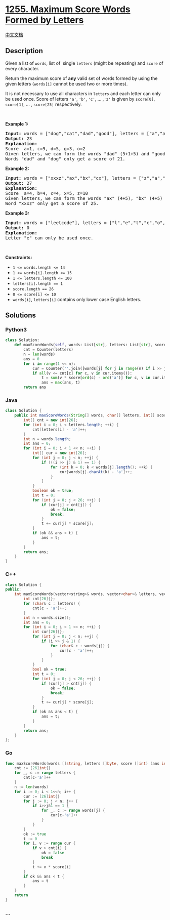 # [1255. Maximum Score Words Formed by Letters](https://leetcode.com/problems/maximum-score-words-formed-by-letters)

[中文文档](/solution/1200-1299/1255.Maximum%20Score%20Words%20Formed%20by%20Letters/README.md)

## Description

<p>Given a list of <code>words</code>, list of&nbsp; single&nbsp;<code>letters</code> (might be repeating)&nbsp;and <code>score</code>&nbsp;of every character.</p>

<p>Return the maximum score of <strong>any</strong> valid set of words formed by using the given letters (<code>words[i]</code> cannot be used two&nbsp;or more times).</p>

<p>It is not necessary to use all characters in <code>letters</code> and each letter can only be used once. Score of letters&nbsp;<code>&#39;a&#39;</code>, <code>&#39;b&#39;</code>, <code>&#39;c&#39;</code>, ... ,<code>&#39;z&#39;</code> is given by&nbsp;<code>score[0]</code>, <code>score[1]</code>, ... , <code>score[25]</code> respectively.</p>

<p>&nbsp;</p>
<p><strong class="example">Example 1:</strong></p>

<pre>
<strong>Input:</strong> words = [&quot;dog&quot;,&quot;cat&quot;,&quot;dad&quot;,&quot;good&quot;], letters = [&quot;a&quot;,&quot;a&quot;,&quot;c&quot;,&quot;d&quot;,&quot;d&quot;,&quot;d&quot;,&quot;g&quot;,&quot;o&quot;,&quot;o&quot;], score = [1,0,9,5,0,0,3,0,0,0,0,0,0,0,2,0,0,0,0,0,0,0,0,0,0,0]
<strong>Output:</strong> 23
<strong>Explanation:</strong>
Score  a=1, c=9, d=5, g=3, o=2
Given letters, we can form the words &quot;dad&quot; (5+1+5) and &quot;good&quot; (3+2+2+5) with a score of 23.
Words &quot;dad&quot; and &quot;dog&quot; only get a score of 21.</pre>

<p><strong class="example">Example 2:</strong></p>

<pre>
<strong>Input:</strong> words = [&quot;xxxz&quot;,&quot;ax&quot;,&quot;bx&quot;,&quot;cx&quot;], letters = [&quot;z&quot;,&quot;a&quot;,&quot;b&quot;,&quot;c&quot;,&quot;x&quot;,&quot;x&quot;,&quot;x&quot;], score = [4,4,4,0,0,0,0,0,0,0,0,0,0,0,0,0,0,0,0,0,0,0,0,5,0,10]
<strong>Output:</strong> 27
<strong>Explanation:</strong>
Score  a=4, b=4, c=4, x=5, z=10
Given letters, we can form the words &quot;ax&quot; (4+5), &quot;bx&quot; (4+5) and &quot;cx&quot; (4+5) with a score of 27.
Word &quot;xxxz&quot; only get a score of 25.</pre>

<p><strong class="example">Example 3:</strong></p>

<pre>
<strong>Input:</strong> words = [&quot;leetcode&quot;], letters = [&quot;l&quot;,&quot;e&quot;,&quot;t&quot;,&quot;c&quot;,&quot;o&quot;,&quot;d&quot;], score = [0,0,1,1,1,0,0,0,0,0,0,1,0,0,1,0,0,0,0,1,0,0,0,0,0,0]
<strong>Output:</strong> 0
<strong>Explanation:</strong>
Letter &quot;e&quot; can only be used once.</pre>

<p>&nbsp;</p>
<p><strong>Constraints:</strong></p>

<ul>
	<li><code>1 &lt;= words.length &lt;= 14</code></li>
	<li><code>1 &lt;= words[i].length &lt;= 15</code></li>
	<li><code>1 &lt;= letters.length &lt;= 100</code></li>
	<li><code>letters[i].length == 1</code></li>
	<li><code>score.length ==&nbsp;26</code></li>
	<li><code>0 &lt;= score[i] &lt;= 10</code></li>
	<li><code>words[i]</code>, <code>letters[i]</code>&nbsp;contains only lower case English letters.</li>
</ul>

## Solutions

<!-- tabs:start -->

### **Python3**

```python
class Solution:
    def maxScoreWords(self, words: List[str], letters: List[str], score: List[int]) -> int:
        cnt = Counter(letters)
        n = len(words)
        ans = 0
        for i in range(1 << n):
            cur = Counter(''.join([words[j] for j in range(n) if i >> j & 1]))
            if all(v <= cnt[c] for c, v in cur.items()):
                t = sum(v * score[ord(c) - ord('a')] for c, v in cur.items())
                ans = max(ans, t)
        return ans
```

### **Java**

```java
class Solution {
    public int maxScoreWords(String[] words, char[] letters, int[] score) {
        int[] cnt = new int[26];
        for (int i = 0; i < letters.length; ++i) {
            cnt[letters[i] - 'a']++;
        }
        int n = words.length;
        int ans = 0;
        for (int i = 0; i < 1 << n; ++i) {
            int[] cur = new int[26];
            for (int j = 0; j < n; ++j) {
                if (((i >> j) & 1) == 1) {
                    for (int k = 0; k < words[j].length(); ++k) {
                        cur[words[j].charAt(k) - 'a']++;
                    }
                }
            }
            boolean ok = true;
            int t = 0;
            for (int j = 0; j < 26; ++j) {
                if (cur[j] > cnt[j]) {
                    ok = false;
                    break;
                }
                t += cur[j] * score[j];
            }
            if (ok && ans < t) {
                ans = t;
            }
        }
        return ans;
    }
}
```

### **C++**

```cpp
class Solution {
public:
    int maxScoreWords(vector<string>& words, vector<char>& letters, vector<int>& score) {
        int cnt[26]{};
        for (char& c : letters) {
            cnt[c - 'a']++;
        }
        int n = words.size();
        int ans = 0;
        for (int i = 0; i < 1 << n; ++i) {
            int cur[26]{};
            for (int j = 0; j < n; ++j) {
                if (i >> j & 1) {
                    for (char& c : words[j]) {
                        cur[c - 'a']++;
                    }
                }
            }
            bool ok = true;
            int t = 0;
            for (int j = 0; j < 26; ++j) {
                if (cur[j] > cnt[j]) {
                    ok = false;
                    break;
                }
                t += cur[j] * score[j];
            }
            if (ok && ans < t) {
                ans = t;
            }
        }
        return ans;
    }
};
```

### **Go**

```go
func maxScoreWords(words []string, letters []byte, score []int) (ans int) {
	cnt := [26]int{}
	for _, c := range letters {
		cnt[c-'a']++
	}
	n := len(words)
	for i := 0; i < 1<<n; i++ {
		cur := [26]int{}
		for j := 0; j < n; j++ {
			if i>>j&1 == 1 {
				for _, c := range words[j] {
					cur[c-'a']++
				}
			}
		}
		ok := true
		t := 0
		for i, v := range cur {
			if v > cnt[i] {
				ok = false
				break
			}
			t += v * score[i]
		}
		if ok && ans < t {
			ans = t
		}
	}
	return
}
```

### **...**

```

```

<!-- tabs:end -->
